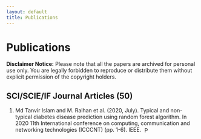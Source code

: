 ```yaml
---
layout: default
title: Publications
---
```


# Publications

**Disclaimer Notice:** Please note that all the papers are archived for personal use only. You are legally forbidden to reproduce or distribute them without explicit permission of the copyright holders.

## SCI/SCIE/IF Journal Articles (50)

1. Md Tanvir Islam and M. Raihan et al. (2020, July). Typical and non-typical diabetes disease prediction using random forest algorithm. In 2020 11th International conference on computing, communication and networking technologies (ICCCNT) (pp. 1-6). IEEE.
   <a href="/assets/papers/TOPIK.pdf" target="_blank">
     <img src="https://upload.wikimedia.org/wikipedia/commons/8/87/PDF_file_icon.svg" alt="PDF" class="pdf-icon">
   </a>

<!-- Add more publications as needed -->

<style>
  .pdf-icon {
    width: 16px;
    height: 16px;
    vertical-align: middle;
    margin-left: 5px;
  }
</style>
